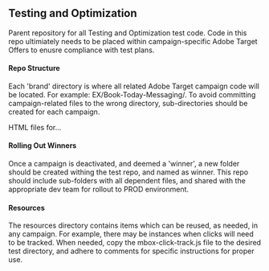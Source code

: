 # <h2>Testing and Optimization</h2>
Parent repository for all Testing and Optimization test code. Code in this repo ultimiately needs to be placed within campaign-specific Adobe Target Offers to enusre compliance with test plans.

<h4>Repo Structure</h4>
Each 'brand' directory is where all related Adobe Target campaign code will be located. For example: EX/Book-Today-Messaging/. To avoid committing campaign-related files to the wrong directory, sub-directories should be created for each campaign.

HTML files for...

<h4>Rolling Out Winners</h4>
Once a campaign is deactivated, and deemed a 'winner', a new folder should be created withing the test repo, and named as winner. This repo should include sub-folders with all dependent files, and shared with the appropriate dev team for rollout to PROD environment.

<h4>Resources</h4>
The resources directory contains items which can be reused, as needed, in any campaign. For example, there may be instances when clicks will need to be tracked. When needed, copy the mbox-click-track.js file to the desired test directory, and adhere to comments for specific instructions for proper use.


